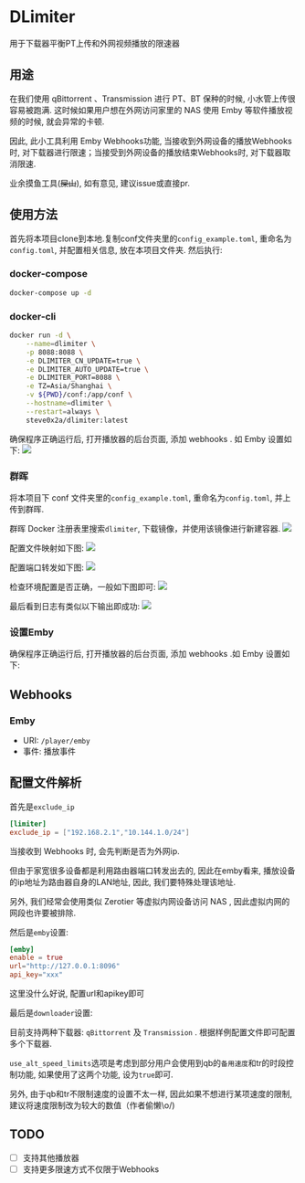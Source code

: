 # DLimiter
用于下载器平衡PT上传和外网视频播放的限速器

## 用途

在我们使用 qBittorrent 、Transmission 进行 PT、BT 保种的时候, 小水管上传很容易被跑满.
这时候如果用户想在外网访问家里的 NAS 使用 Emby 等软件播放视频的时候, 就会异常的卡顿.

因此, 此小工具利用 Emby Webhooks功能, 当接收到外网设备的播放Webhooks时, 对下载器进行限速；当接受到外网设备的播放结束Webhooks时, 对下载器取消限速.

业余摸鱼工具(~~屎山~~), 如有意见, 建议issue或直接pr.

## 使用方法

首先将本项目clone到本地.复制conf文件夹里的`config_example.toml`, 重命名为`config.toml`, 并配置相关信息, 放在本项目文件夹. 然后执行: 

### docker-compose

```bash
docker-compose up -d
```

### docker-cli

```bash
docker run -d \
    --name=dlimiter \
    -p 8088:8088 \
    -e DLIMITER_CN_UPDATE=true \
    -e DLIMITER_AUTO_UPDATE=true \
    -e DLIMITER_PORT=8088 \
    -e TZ=Asia/Shanghai \
    -v ${PWD}/conf:/app/conf \
    --hostname=dlimiter \
    --restart=always \
    steve0x2a/dlimiter:latest
```

确保程序正确运行后, 打开播放器的后台页面, 添加 webhooks . 如 Emby 设置如下: 
![](https://vip2.loli.io/2023/02/04/coeBCiRsXtkhFVI.png)

### 群晖

将本项目下 conf 文件夹里的`config_example.toml`, 重命名为`config.toml`, 并上传到群晖.

群晖 Docker 注册表里搜索`dlimiter`, 下载镜像，并使用该镜像进行新建容器.
![](https://vip2.loli.io/2023/02/05/IJgmCWebRAEvGwr.png)

配置文件映射如下图: 
![](https://vip2.loli.io/2023/02/05/2RCGvPugcDawBYq.png)

配置端口转发如下图: 
![](https://vip2.loli.io/2023/02/05/WjYapguMlwxF5Ur.png)

检查环境配置是否正确，一般如下图即可: 
![](https://vip2.loli.io/2023/02/05/CMJs72kywHRKm1z.png)

最后看到日志有类似以下输出即成功: 
![](https://vip2.loli.io/2023/02/05/X5Bjt6EKPNzUvpZ.png)


### 设置Emby

确保程序正确运行后, 打开播放器的后台页面, 添加 webhooks .如 Emby 设置如下: 

## Webhooks

### Emby
- URI: `/player/emby`
- 事件: 播放事件


## 配置文件解析

首先是`exclude_ip`

```toml
[limiter]
exclude_ip = ["192.168.2.1","10.144.1.0/24"]
```

当接收到 Webhooks 时, 会先判断是否为外网ip.

但由于家宽很多设备都是利用路由器端口转发出去的, 因此在emby看来, 播放设备的ip地址为路由器自身的LAN地址, 因此, 我们要特殊处理该地址.

另外, 我们经常会使用类似 Zerotier 等虚拟内网设备访问 NAS , 因此虚拟内网的网段也许要被排除.

然后是`emby`设置: 

```toml
[emby]
enable = true
url="http://127.0.0.1:8096"
api_key="xxx"
```
这里没什么好说, 配置url和apikey即可

最后是`downloader`设置: 

目前支持两种下载器: `qBittorrent` 及 `Transmission` . 根据样例配置文件即可配置多个下载器.

`use_alt_speed_limits`选项是考虑到部分用户会使用到qb的`备用速度`和tr的时段控制功能, 如果使用了这两个功能, 设为`true`即可.

另外, 由于qb和tr不限制速度的设置不太一样, 因此如果不想进行某项速度的限制, 建议将速度限制改为较大的数值（作者偷懒\o/)


## TODO
- [ ] 支持其他播放器
- [ ] 支持更多限速方式不仅限于Webhooks